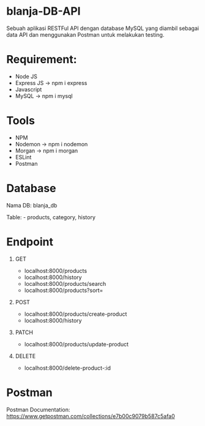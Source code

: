 # blanja-DB-API

Sebuah aplikasi RESTFul API dengan database MySQL yang diambil sebagai data API dan menggunakan Postman untuk melakukan testing.

# Requirement:
- Node JS
- Express JS -> npm i express
- Javascript
- MySQL -> npm i mysql

# Tools
- NPM
- Nodemon -> npm i nodemon
- Morgan -> npm i morgan
- ESLint
- Postman

# Database
Nama DB: blanja_db

Table: - products, category, history

# Endpoint
1. GET
   - localhost:8000/products
   - localhost:8000/history
   - localhost:8000/products/search
   - localhost:8000/products?sort=

2. POST
   - localhost:8000/products/create-product
   - localhost:8000/history

3. PATCH
   - localhost:8000/products/update-product

4. DELETE
   - localhost:8000/delete-product-:id

# Postman
Postman Documentation:
https://www.getpostman.com/collections/e7b00c9079b587c5afa0
   

